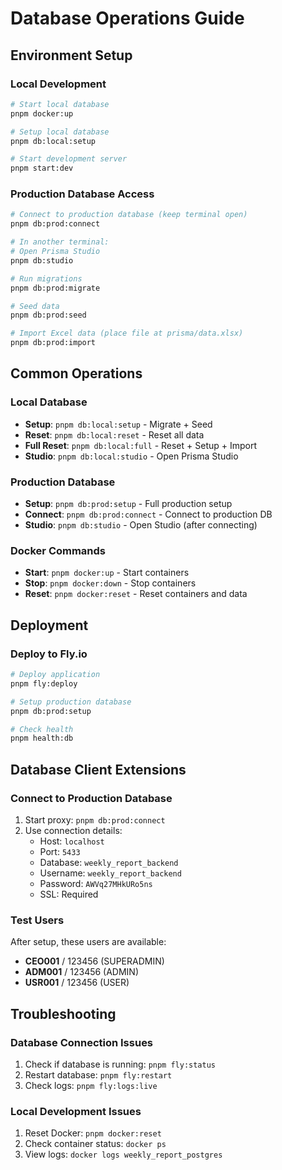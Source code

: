 # Database Operations Guide

## Environment Setup

### Local Development
```bash
# Start local database
pnpm docker:up

# Setup local database
pnpm db:local:setup

# Start development server
pnpm start:dev
```

### Production Database Access
```bash
# Connect to production database (keep terminal open)
pnpm db:prod:connect

# In another terminal:
# Open Prisma Studio
pnpm db:studio

# Run migrations
pnpm db:prod:migrate

# Seed data
pnpm db:prod:seed

# Import Excel data (place file at prisma/data.xlsx)
pnpm db:prod:import
```

## Common Operations

### Local Database
- **Setup**: `pnpm db:local:setup` - Migrate + Seed
- **Reset**: `pnpm db:local:reset` - Reset all data
- **Full Reset**: `pnpm db:local:full` - Reset + Setup + Import
- **Studio**: `pnpm db:local:studio` - Open Prisma Studio

### Production Database
- **Setup**: `pnpm db:prod:setup` - Full production setup
- **Connect**: `pnpm db:prod:connect` - Connect to production DB
- **Studio**: `pnpm db:studio` - Open Studio (after connecting)

### Docker Commands
- **Start**: `pnpm docker:up` - Start containers
- **Stop**: `pnpm docker:down` - Stop containers
- **Reset**: `pnpm docker:reset` - Reset containers and data

## Deployment

### Deploy to Fly.io
```bash
# Deploy application
pnpm fly:deploy

# Setup production database
pnpm db:prod:setup

# Check health
pnpm health:db
```

## Database Client Extensions

### Connect to Production Database
1. Start proxy: `pnpm db:prod:connect`
2. Use connection details:
   - Host: `localhost`
   - Port: `5433`
   - Database: `weekly_report_backend`
   - Username: `weekly_report_backend`
   - Password: `AWVq27MHkURo5ns`
   - SSL: Required

### Test Users
After setup, these users are available:
- **CEO001** / 123456 (SUPERADMIN)
- **ADM001** / 123456 (ADMIN)
- **USR001** / 123456 (USER)

## Troubleshooting

### Database Connection Issues
1. Check if database is running: `pnpm fly:status`
2. Restart database: `pnpm fly:restart`
3. Check logs: `pnpm fly:logs:live`

### Local Development Issues
1. Reset Docker: `pnpm docker:reset`
2. Check container status: `docker ps`
3. View logs: `docker logs weekly_report_postgres`
